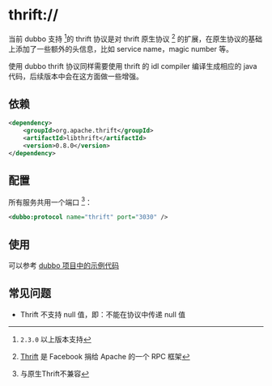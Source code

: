 # thrift://

当前 dubbo 支持 [^1]的 thrift 协议是对 thrift 原生协议 [^2] 的扩展，在原生协议的基础上添加了一些额外的头信息，比如 service name，magic number 等。

使用 dubbo thrift 协议同样需要使用 thrift 的 idl compiler 编译生成相应的 java 代码，后续版本中会在这方面做一些增强。

## 依赖

```xml
<dependency>
    <groupId>org.apache.thrift</groupId>
    <artifactId>libthrift</artifactId>
    <version>0.8.0</version>
</dependency>
```

## 配置

所有服务共用一个端口 [^3]：

```xml
<dubbo:protocol name="thrift" port="3030" />
```

## 使用

可以参考 [dubbo 项目中的示例代码](https://github.com/apache/incubator-dubbo/tree/master/dubbo-rpc/dubbo-rpc-thrift/src/test/java/com/alibaba/dubbo/rpc/protocol/thrift/examples)

## 常见问题

* Thrift 不支持 null 值，即：不能在协议中传递 null 值

[^1]: `2.3.0` 以上版本支持
[^2]: [Thrift](http://thrift.apache.org) 是 Facebook 捐给 Apache 的一个 RPC 框架
[^3]: 与原生Thrift不兼容